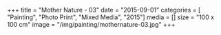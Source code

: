 +++
title = "Mother Nature - 03"
date = "2015-09-01"
categories = [ "Painting", "Photo Print", "Mixed Media", "2015"]
media = []
size = "100 x 100 cm"
image = "/img/painting/mothernature-03.jpg"
+++
